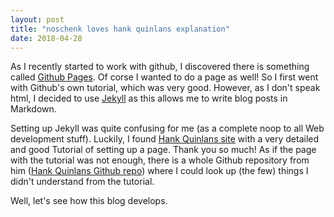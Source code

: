 ```yaml
---
layout: post
title: "noschenk loves hank quinlans explanation"
date: 2018-04-28
---
```


As I recently started to work with github, I discovered there is something called [Github Pages](https://pages.github.com/). Of corse I wanted to do a page as well! So I first went with Github's own tutorial, which was very good. However, as I don't speak html, I decided to use [Jekyll](http://jekyllrb.com) as this allows me to write blog posts in Markdown. 

Setting up Jekyll was quite confusing for me (as a complete noop to all Web development stuff). Luckily, I found [Hank Quinlans site](http://jmcglone.com/guides/github-pages/) with a very detailed and good Tutorial of setting up a page. Thank you so much! As if the page with the tutorial was not enough, there is a whole Github repository from him ([Hank Quinlans Github repo](https://github.com/hankquinlan/hankquinlan.github.io)) where I could look up (the few) things I didn't understand from the tutorial. 

Well, let's see how this blog develops.
